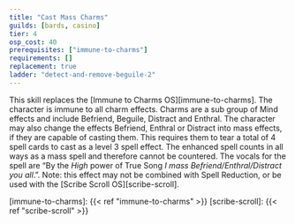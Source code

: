 ```yaml
---
title: "Cast Mass Charms"
guilds: [bards, casino]
tier: 4
osp_cost: 40
prerequisites: ["immune-to-charms"]
requirements: []
replacement: true
ladder: "detect-and-remove-beguile-2"
---
```

This skill replaces the [Immune to Charms OS][immune-to-charms]. The character is immune to all charm effects. Charms are a sub group of Mind effects and include Befriend, Beguile, Distract and Enthral.
The character may also change the effects Befriend, Enthral or Distract into mass effects, if they are capable of casting them. This requires them to tear a total of 4 spell cards to cast as a level 3 spell effect. The enhanced spell counts in all ways as a mass spell and therefore cannot be countered. The vocals for the spell are “By the *High* power of True Song *I mass Befriend/Enthral/Distract you all*.”. Note: this effect may not be combined with Spell Reduction, or be used with the [Scribe Scroll OS][scribe-scroll].

[immune-to-charms]: {{< ref "immune-to-charms" >}}
[scribe-scroll]: {{< ref "scribe-scroll" >}}